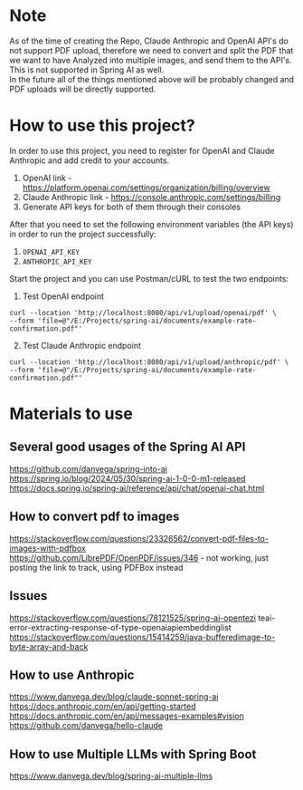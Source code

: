 # Note
As of the time of creating the Repo, Claude Anthropic and OpenAI API's do not support PDF upload,
therefore we need to convert and split the PDF that we want to have Analyzed into multiple images, 
and send them to the API's.  
This is not supported in Spring AI as well.  
In the future all of the things mentioned above will be probably changed and PDF uploads will be directly supported.  

# How to use this project?
In order to use this project, you need to register for OpenAI and Claude Anthropic and add credit to your accounts.  
1. OpenAI link - https://platform.openai.com/settings/organization/billing/overview
2. Claude Anthropic link - https://console.anthropic.com/settings/billing  
3. Generate API keys for both of them through their consoles  

After that you need to set the following environment variables (the API keys) in order to run
the project successfully:
1. `OPENAI_API_KEY`
2. `ANTHROPIC_API_KEY`

Start the project and you can use Postman/cURL to test the two endpoints:
1. Test OpenAI endpoint
```
curl --location 'http://localhost:8080/api/v1/upload/openai/pdf' \
--form 'file=@"/E:/Projects/spring-ai/documents/example-rate-confirmation.pdf"'
```
2. Test Claude Anthropic endpoint
```
curl --location 'http://localhost:8080/api/v1/upload/anthropic/pdf' \
--form 'file=@"/E:/Projects/spring-ai/documents/example-rate-confirmation.pdf"'
```

# Materials to use
## Several good usages of the Spring AI API
https://github.com/danvega/spring-into-ai    
https://spring.io/blog/2024/05/30/spring-ai-1-0-0-m1-released  
https://docs.spring.io/spring-ai/reference/api/chat/openai-chat.html
## How to convert pdf to images
https://stackoverflow.com/questions/23326562/convert-pdf-files-to-images-with-pdfbox  
https://github.com/LibrePDF/OpenPDF/issues/346 - not working, just posting the link to track, using PDFBox instead
## Issues
https://stackoverflow.com/questions/78121525/spring-ai-opentezi teai-error-extracting-response-of-type-openaiapiembeddinglist  
https://stackoverflow.com/questions/15414259/java-bufferedimage-to-byte-array-and-back

## How to use Anthropic
https://www.danvega.dev/blog/claude-sonnet-spring-ai  
https://docs.anthropic.com/en/api/getting-started  
https://docs.anthropic.com/en/api/messages-examples#vision  
https://github.com/danvega/hello-claude

## How to use Multiple LLMs with Spring Boot
https://www.danvega.dev/blog/spring-ai-multiple-llms


 